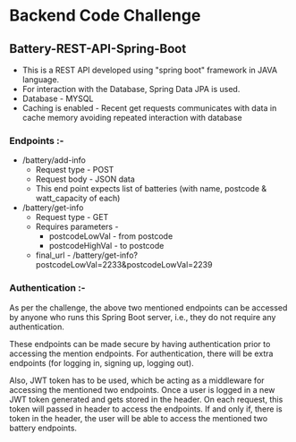 # Backend Code Challenge

## Battery-REST-API-Spring-Boot
* This is a REST API developed using "spring boot" framework in JAVA language.
* For interaction with the Database, Spring Data JPA is used.
* Database - MYSQL
* Caching is enabled - Recent get requests communicates with data in cache memory avoiding repeated interaction with database

### Endpoints :- 
* /battery/add-info
  * Request type - POST
  * Request body - JSON data
  * This end point expects list of batteries (with name, postcode & watt_capacity of each)
* /battery/get-info
  * Request type - GET
  * Requires parameters - 
    * postcodeLowVal - from postcode
    * postcodeHighVal - to postcode
  * final_url - /battery/get-info?postcodeLowVal=2233&postcodeLowVal=2239

### Authentication :-
As per the challenge, the above two mentioned endpoints can be accessed by anyone who runs this Spring Boot server, i.e., 
they do not require any authentication.

These endpoints can be made secure by having authentication prior to accessing the mention endpoints.
For authentication, there will be extra endpoints (for logging in, signing up, logging out).

Also, JWT token has to be used, which be acting as a middleware for accessing the mentioned two endpoints.
Once a user is logged in a new JWT token generated and gets stored in the header.
On each request, this token will passed in header to access the endpoints.
If and only if, there is token in the header, the user will be able to access the mentioned two battery endpoints.





